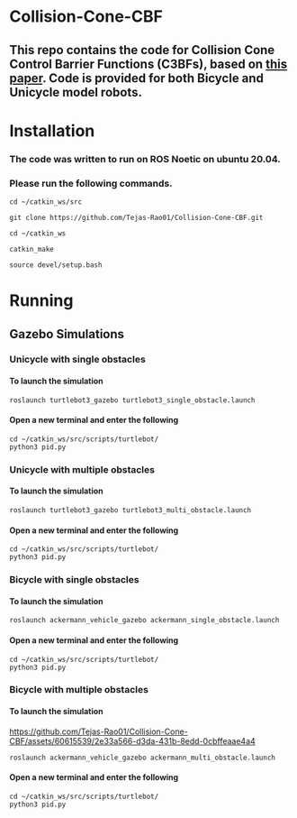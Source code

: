 # Collision-Cone-CBF

## This repo contains the code for Collision Cone Control Barrier Functions (C3BFs), based on [this paper](https://www.google.com/url?sa=t&source=web&rct=j&opi=89978449&url=https://arxiv.org/pdf/2209.11524&ved=2ahUKEwjIuoWN74mGAxU3-zgGHfGNDjAQFnoECB8QAQ&usg=AOvVaw1tP28HeSzucpQmdhTHB6b3). Code is provided for both Bicycle and Unicycle model robots. 




# Installation

### The code was written to run on ROS Noetic on ubuntu 20.04. 
### Please run the following commands. 

```
cd ~/catkin_ws/src
```

```
git clone https://github.com/Tejas-Rao01/Collision-Cone-CBF.git
```
```
cd ~/catkin_ws 
```
```
catkin_make
```
```
source devel/setup.bash
```



# Running 

## Gazebo Simulations
### Unicycle with single obstacles

#### To launch the simulation
```
roslaunch turtlebot3_gazebo turtlebot3_single_obstacle.launch
``` 
#### Open a new terminal and enter the following
```
cd ~/catkin_ws/src/scripts/turtlebot/
python3 pid.py
```

### Unicycle with multiple obstacles
#### To launch the simulation
```
roslaunch turtlebot3_gazebo turtlebot3_multi_obstacle.launch
```
#### Open a new terminal and enter the following
```
cd ~/catkin_ws/src/scripts/turtlebot/
python3 pid.py
```

### Bicycle with single obstacles
#### To launch the simulation
```
roslaunch ackermann_vehicle_gazebo ackermann_single_obstacle.launch
```
#### Open a new terminal and enter the following
```
cd ~/catkin_ws/src/scripts/turtlebot/
python3 pid.py
```

### Bicycle with multiple obstacles
#### To launch the simulation

https://github.com/Tejas-Rao01/Collision-Cone-CBF/assets/60615539/2e33a566-d3da-431b-8edd-0cbffeaae4a4


```
roslaunch ackermann_vehicle_gazebo ackermann_multi_obstacle.launch
```
#### Open a new terminal and enter the following
```
cd ~/catkin_ws/src/scripts/turtlebot/
python3 pid.py
```


